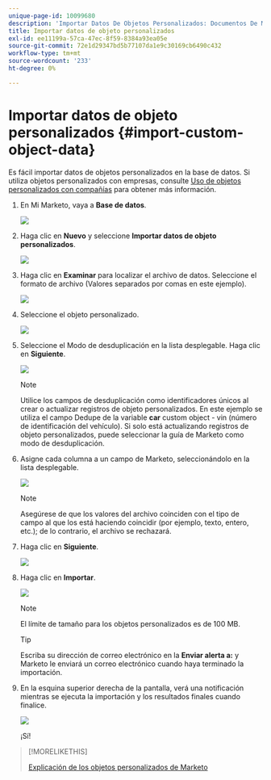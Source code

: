 ```yaml
---
unique-page-id: 10099680
description: 'Importar Datos De Objetos Personalizados: Documentos De Marketo: Documentación Del Producto'
title: Importar datos de objeto personalizados
exl-id: ee11199a-57ca-47ec-8f59-8384a93ea05e
source-git-commit: 72e1d29347bd5b77107da1e9c30169cb6490c432
workflow-type: tm+mt
source-wordcount: '233'
ht-degree: 0%

---
```


# Importar datos de objeto personalizados {#import-custom-object-data}

Es fácil importar datos de objetos personalizados en la base de datos. Si utiliza objetos personalizados con empresas, consulte [Uso de objetos personalizados con compañías](/help/marketo/product-docs/administration/marketo-custom-objects/understanding-marketo-custom-objects.md#using-custom-objects-with-companies) para obtener más información.

1. En Mi Marketo, vaya a **Base de datos**.

   ![](assets/db-1.png)

1. Haga clic en **Nuevo** y seleccione **Importar datos de objeto personalizados**.

   ![](assets/image2016-4-7-10-6-54.png)

1. Haga clic en **Examinar** para localizar el archivo de datos. Seleccione el formato de archivo (Valores separados por comas en este ejemplo).

   ![](assets/image2016-4-13-14-3a21-3a53.png)

1. Seleccione el objeto personalizado.

   ![](assets/image2016-4-13-14-3a24-3a54.png)

1. Seleccione el Modo de desduplicación en la lista desplegable. Haga clic en **Siguiente**.

   ![](assets/image2016-4-13-14-3a28-3a7.png)

   >[!NOTE]
   >
   >Utilice los campos de desduplicación como identificadores únicos al crear o actualizar registros de objeto personalizados. En este ejemplo se utiliza el campo Dedupe de la variable **car** custom object - vin (número de identificación del vehículo). Si solo está actualizando registros de objeto personalizados, puede seleccionar la guía de Marketo como modo de desduplicación.

1. Asigne cada columna a un campo de Marketo, seleccionándolo en la lista desplegable.

   ![](assets/image2016-4-13-14-3a36-3a57.png)

   >[!NOTE]
   >
   >Asegúrese de que los valores del archivo coinciden con el tipo de campo al que los está haciendo coincidir (por ejemplo, texto, entero, etc.); de lo contrario, el archivo se rechazará.

1. Haga clic en **Siguiente**.

   ![](assets/image2016-4-13-14-3a38-3a41.png)

1. Haga clic en **Importar**.

   ![](assets/image2016-4-7-13-3a15-3a9.png)

   >[!NOTE]
   >
   >El límite de tamaño para los objetos personalizados es de 100 MB.

   >[!TIP]
   >
   >Escriba su dirección de correo electrónico en la **Enviar alerta a:** y Marketo le enviará un correo electrónico cuando haya terminado la importación.

1. En la esquina superior derecha de la pantalla, verá una notificación mientras se ejecuta la importación y los resultados finales cuando finalice.

   ![](assets/image2016-4-13-14-3a41-3a1.png)

   ¡Sí!

>[!MORELIKETHIS]
>
>[Explicación de los objetos personalizados de Marketo](/help/marketo/product-docs/administration/marketo-custom-objects/understanding-marketo-custom-objects.md)
